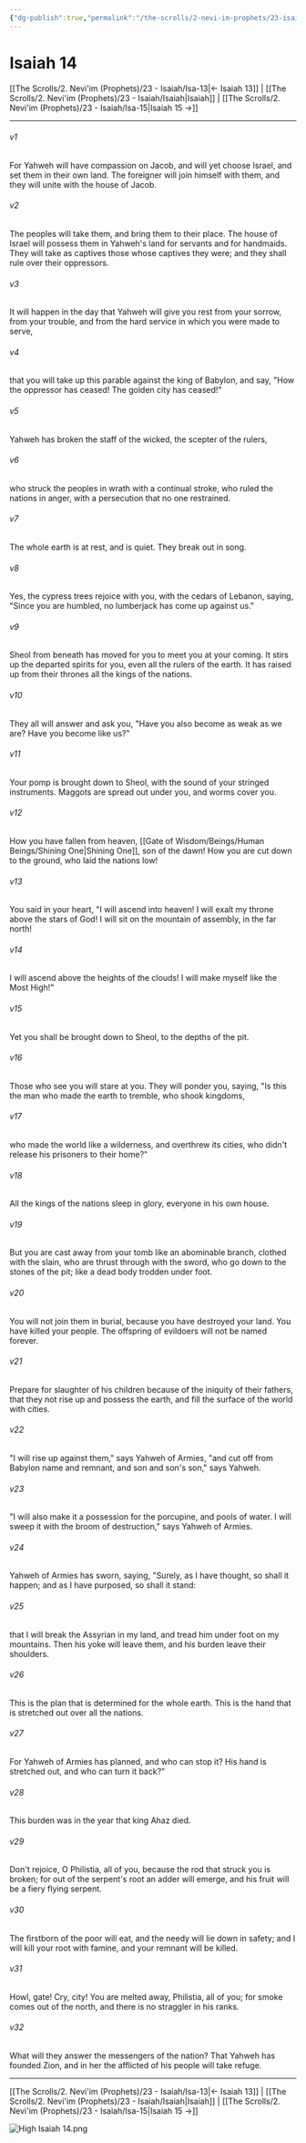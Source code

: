 ```yaml
---
{"dg-publish":true,"permalink":"/the-scrolls/2-nevi-im-prophets/23-isaiah/isa-14/","tags":["TheScrolls","Neviim"]}
---
```



# Isaiah 14

[[The Scrolls/2. Nevi'im (Prophets)/23 - Isaiah/Isa-13\|← Isaiah 13]] | [[The Scrolls/2. Nevi'im (Prophets)/23 - Isaiah/Isaiah\|Isaiah]] | [[The Scrolls/2. Nevi'im (Prophets)/23 - Isaiah/Isa-15\|Isaiah 15 →]]
***



###### v1 
For Yahweh will have compassion on Jacob, and will yet choose Israel, and set them in their own land. The foreigner will join himself with them, and they will unite with the house of Jacob. 

###### v2 
The peoples will take them, and bring them to their place. The house of Israel will possess them in Yahweh's land for servants and for handmaids. They will take as captives those whose captives they were; and they shall rule over their oppressors. 

###### v3 
It will happen in the day that Yahweh will give you rest from your sorrow, from your trouble, and from the hard service in which you were made to serve, 

###### v4 
that you will take up this parable against the king of Babylon, and say, "How the oppressor has ceased! The golden city has ceased!" 

###### v5 
Yahweh has broken the staff of the wicked, the scepter of the rulers, 

###### v6 
who struck the peoples in wrath with a continual stroke, who ruled the nations in anger, with a persecution that no one restrained. 

###### v7 
The whole earth is at rest, and is quiet. They break out in song. 

###### v8 
Yes, the cypress trees rejoice with you, with the cedars of Lebanon, saying, "Since you are humbled, no lumberjack has come up against us." 

###### v9 
Sheol from beneath has moved for you to meet you at your coming. It stirs up the departed spirits for you, even all the rulers of the earth. It has raised up from their thrones all the kings of the nations. 

###### v10 
They all will answer and ask you, "Have you also become as weak as we are? Have you become like us?" 

###### v11 
Your pomp is brought down to Sheol, with the sound of your stringed instruments. Maggots are spread out under you, and worms cover you. 

###### v12 
How you have fallen from heaven, [[Gate of Wisdom/Beings/Human Beings/Shining One\|Shining One]], son of the dawn! How you are cut down to the ground, who laid the nations low! 

###### v13 
You said in your heart, "I will ascend into heaven! I will exalt my throne above the stars of God! I will sit on the mountain of assembly, in the far north! 

###### v14 
I will ascend above the heights of the clouds! I will make myself like the Most High!" 

###### v15 
Yet you shall be brought down to Sheol, to the depths of the pit. 

###### v16 
Those who see you will stare at you. They will ponder you, saying, "Is this the man who made the earth to tremble, who shook kingdoms, 

###### v17 
who made the world like a wilderness, and overthrew its cities, who didn't release his prisoners to their home?" 

###### v18 
All the kings of the nations sleep in glory, everyone in his own house. 

###### v19 
But you are cast away from your tomb like an abominable branch, clothed with the slain, who are thrust through with the sword, who go down to the stones of the pit; like a dead body trodden under foot. 

###### v20 
You will not join them in burial, because you have destroyed your land. You have killed your people. The offspring of evildoers will not be named forever. 

###### v21 
Prepare for slaughter of his children because of the iniquity of their fathers, that they not rise up and possess the earth, and fill the surface of the world with cities. 

###### v22 
"I will rise up against them," says Yahweh of Armies, "and cut off from Babylon name and remnant, and son and son's son," says Yahweh. 

###### v23 
"I will also make it a possession for the porcupine, and pools of water. I will sweep it with the broom of destruction," says Yahweh of Armies. 

###### v24 
Yahweh of Armies has sworn, saying, "Surely, as I have thought, so shall it happen; and as I have purposed, so shall it stand: 

###### v25 
that I will break the Assyrian in my land, and tread him under foot on my mountains. Then his yoke will leave them, and his burden leave their shoulders. 

###### v26 
This is the plan that is determined for the whole earth. This is the hand that is stretched out over all the nations. 

###### v27 
For Yahweh of Armies has planned, and who can stop it? His hand is stretched out, and who can turn it back?" 

###### v28 
This burden was in the year that king Ahaz died. 

###### v29 
Don't rejoice, O Philistia, all of you, because the rod that struck you is broken; for out of the serpent's root an adder will emerge, and his fruit will be a fiery flying serpent. 

###### v30 
The firstborn of the poor will eat, and the needy will lie down in safety; and I will kill your root with famine, and your remnant will be killed. 

###### v31 
Howl, gate! Cry, city! You are melted away, Philistia, all of you; for smoke comes out of the north, and there is no straggler in his ranks. 

###### v32 
What will they answer the messengers of the nation? That Yahweh has founded Zion, and in her the afflicted of his people will take refuge.

***
[[The Scrolls/2. Nevi'im (Prophets)/23 - Isaiah/Isa-13\|← Isaiah 13]] | [[The Scrolls/2. Nevi'im (Prophets)/23 - Isaiah/Isaiah\|Isaiah]] | [[The Scrolls/2. Nevi'im (Prophets)/23 - Isaiah/Isa-15\|Isaiah 15 →]]

![High  Isaiah 14.png](/img/user/Assets/attachments/High%20%20Isaiah%2014.png)